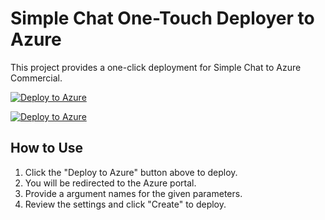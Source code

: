 # Simple Chat One-Touch Deployer to Azure

This project provides a one-click deployment for Simple Chat to Azure Commercial.

[![Deploy to Azure](https://aka.ms/deploytoazurebutton)](https://portal.azure.com/#create/Microsoft.Template/uri/https%3A%2F%2Fraw.githubusercontent.com%2Fgregunger-microsoft%2Fonetouchexample1%2Frefs%2Fheads%2Fmain%2Fmain.json)

[![Deploy to Azure](https://aka.ms/deploytoazuregovbutton)](https://portal.azure.com/#create/Microsoft.Template/uri/https%3A%2F%2Fraw.githubusercontent.com%2Fgregunger-microsoft%2Fonetouchexample1%2Frefs%2Fheads%2Fmain%2Fmain.json)

## How to Use

1.  Click the "Deploy to Azure" button above to deploy.
2.  You will be redirected to the Azure portal.
3.  Provide a argument names for the given parameters.
4.  Review the settings and click "Create" to deploy.
